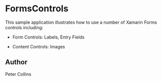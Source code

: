 FormsControls
=====================

This sample application illustrates how to use a number of Xamarin Forms controls including:

* Form Controls: Labels, Entry Fields

* Content Controls: Images


Author
-------

Peter Collins